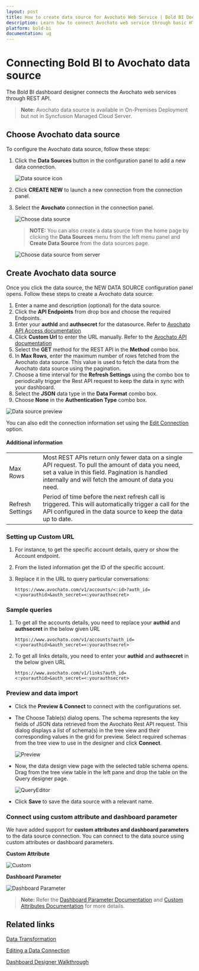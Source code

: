 ```yaml
---
layout: post
title: How to create data source for Avochato Web Service | Bold BI Docs
description: Learn how to connect Avochato web service through basic HTTP authentication with Bold BI and create a data source for the dashboards in Enterprise application.
platform: bold-bi
documentation: ug
---
```


# Connecting Bold BI to Avochato data source
The Bold BI dashboard designer connects the Avochato web services through REST API.

> **Note:** Avochato data source is available in On-Premises Deployment but not in Syncfusion Managed Cloud Server.

## Choose Avochato data source

To configure the Avochato data source, follow these steps:
1. Click the **Data Sources** button in the configuration panel to add a new data connection.

   ![Data source icon](/static/assets/working-with-datasource/data-connectors/images/common/DataSourcesIcon.png)
   
2. Click **CREATE NEW** to launch a new connection from the connection panel.
3. Select the **Avochato** connection in the connection panel.

   ![Choose data source](/static/assets/working-with-datasource/data-connectors/images/avochato/AvochatoDS.png)

   > **NOTE:** You can also create a data source from the home page by clicking the **Data Sources** menu from the left menu panel and **Create Data Source** from the data sources page.

   ![Choose data source from server](/static/assets/working-with-datasource/data-connectors/images/avochato/AvochatoDS_server.png)

## Create Avochato data source
Once you click the data source, the NEW DATA SOURCE configuration panel opens. Follow these steps to create a Avochato data source:
1.  Enter a name and description (optional) for the data source.
2.  Click the **API Endpoints** from drop box and choose the required Endpoints.
3.  Enter your **authId**  and **authsecret** for the datasource. Refer to [Avochato API Access documentation](https://www.avochato.com/docs)
4.  Click **Custom Url** to enter the URL manually. Refer to the [Avochato API documentation](https://www.avochato.com/docs)
5.  Select the **GET** method for the REST API in the **Method** combo box.
6.  In **Max Rows**, enter the maximum number of rows fetched from the Avochato data source. This value is used to fetch the data from the Avochato data source using the pagination.
7.  Choose a time interval for the **Refresh Settings** using the combo box to periodically trigger the Rest API request to keep the data in sync with your dashboard.
8.  Select the **JSON** data type in the **Data Format** combo box.
9.  Choose **None** in the **Authentication Type** combo box.

   ![Data source preview](/static/assets/working-with-datasource/data-connectors/images/avochato/DataSourcesView.png)

You can also edit the connection information set using the [Edit Connection](/working-with-data-sources/editing-a-data-connection/) option.

#### Additional information
<table width="600">
<tr>
<td>
Max Rows
</td>
<td>
Most REST APIs return only fewer data on a single API request. To pull the amount of data you need, set a value in this field.  
Pagination is handled internally and will fetch the amount of data you need.
</td>
</tr>
<tr>
<td>
Refresh Settings
</td>
<td>
Period of time before the next refresh call is triggered. This will automatically trigger a call for the API configured in the data source to keep the data up to date.
</td>
</tr>
</table>

### Setting up Custom URL
1. For instance, to get the specific account details, query or show the Account endpoint.
2. From the listed information get the ID of the specific account.
3. Replace it in the URL to query particular conversations:

   `https://www.avochato.com/v1/accounts/<:id>?auth_id=<:yourauthid>&auth_secret=<:yourauthsecret>`

### Sample queries
1. To get all the accounts details, you need to replace your **authid** and **authsecret** in the below given URL

   `https://www.avochato.com/v1/accounts?auth_id=<:yourauthid>&auth_secret=<:yourauthsecret>`

2. To get all links details, you need to enter your **authid** and **authsecret** in the below given URL

   `https://www.avochato.com/v1/links?auth_id=<:yourauthid>&auth_secret=<:yourauthsecret>`


### Preview and data import
* Click the **Preview & Connect** to connect with the configurations set.
* The Choose Table(s) dialog opens. The schema represents the key fields of JSON data retrieved from the Avochato Rest API request. This dialog displays a list of schema(s) in the tree view and their corresponding values in the grid for preview. Select required schemas from the tree view to use in the designer and click **Connect**.

   ![Preview](/static/assets/working-with-datasource/data-connectors/images/common/Preview.png)

* Now, the data design view page with the selected table schema opens. Drag from the tree view table in the left pane and drop the table on the Query designer page.

   ![QueryEditor](/static/assets/working-with-datasource/data-connectors/images/common/QueryEditor.png)

* Click **Save** to save the data source with a relevant name.

### Connect using custom attribute and dashboard parameter

We have added support for **custom attributes and dashboard parameters** to the data source connection. You can connect to the data source using custom attributes or dashboard parameters.

**Custom Attribute**

![Custom](/static/assets/working-with-datasource/data-connectors/images/avochato/Custom.png)

**Dashboard Parameter**

![Dashboard Parameter](/static/assets/working-with-datasource/data-connectors/images/avochato/Dashboardparameter.png)

>**Note:** Refer the [Dashboard Parameter Documentation](https://help.boldbi.com/working-with-data-sources/dashboard-parameter/) and [Custom Attributes Documentation](https://help.boldbi.com/working-with-data-sources/configuring-custom-attribute/) for more details.

## Related links
[Data Transformation](/working-with-data-sources/data-modeling/joining-table/)

[Editing a Data Connection](/working-with-data-sources/editing-a-data-connection/)   

[Dashboard Designer Walkthrough](/getting-started/creating-dashboard/)